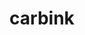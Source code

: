 ---
id: 703
title: carbink
types: [rock,fairy]
image: https://raw.githubusercontent.com/PokeAPI/sprites/master/sprites/pokemon/703.png
---